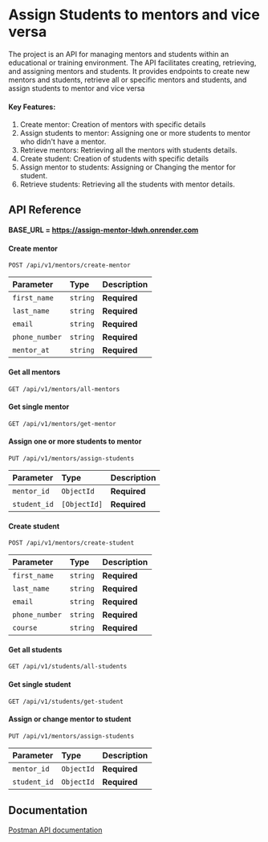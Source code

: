 
# Assign Students to mentors and vice versa

The project is an API for managing mentors and students within an educational or training environment. The API facilitates creating, retrieving, and assigning mentors and students. It provides endpoints to create new mentors and students, retrieve all or specific mentors and students, and assign students to mentor and vice versa

#### Key Features:

1. Create mentor: Creation of mentors with specific details
2. Assign students to mentor: Assigning one or more students to mentor who didn't have a mentor.
3. Retrieve mentors: Retrieving all the mentors with students details.
4. Create student: Creation of students with specific details
5. Assign mentor to students: Assigning or Changing the mentor for student.
6. Retrieve students: Retrieving all the students with mentor details.


## API Reference

#### BASE_URL = https://assign-mentor-ldwh.onrender.com

#### Create mentor

```http
POST /api/v1/mentors/create-mentor
```

| Parameter | Type     | Description                |
| :-------- | :------- | :------------------------- |
| `first_name` | `string` | **Required** |
| `last_name` | `string` | **Required** |
| `email` | `string` | **Required** |
| `phone_number` | `string` | **Required** |
| `mentor_at` | `string` | **Required** |

#### Get all mentors

```http
GET /api/v1/mentors/all-mentors
```
#### Get single mentor

```http
GET /api/v1/mentors/get-mentor
```
#### Assign one or more students to mentor

```http
PUT /api/v1/mentors/assign-students
```

| Parameter | Type     | Description                |
| :-------- | :------- | :------------------------- |
| `mentor_id` | `ObjectId` | **Required** |
| `student_id` | `[ObjectId]` | **Required** |


#### Create student

```http
POST /api/v1/mentors/create-student
```

| Parameter | Type     | Description                |
| :-------- | :------- | :------------------------- |
| `first_name` | `string` | **Required** |
| `last_name` | `string` | **Required** |
| `email` | `string` | **Required** |
| `phone_number` | `string` | **Required** |
| `course` | `string` | **Required** |

#### Get all students

```http
GET /api/v1/students/all-students
```
#### Get single student

```http
GET /api/v1/students/get-student
```
#### Assign or change mentor to student

```http
PUT /api/v1/mentors/assign-students
```

| Parameter | Type     | Description                |
| :-------- | :------- | :------------------------- |
| `mentor_id` | `ObjectId` | **Required** |
| `student_id` | `ObjectId` | **Required** |

## Documentation

[Postman API documentation](https://documenter.getpostman.com/view/19527033/2sA3QwbpRW)

